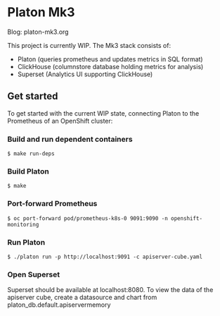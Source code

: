 # Platon Mk3

Blog: platon-mk3.org

This project is currently WIP. The Mk3 stack consists of:

* Platon (queries prometheus and updates metrics in SQL format)
* ClickHouse (columnstore database holding metrics for analysis)
* Superset (Analytics UI supporting ClickHouse)

## Get started

To get started with the current WIP state, connecting Platon to the Prometheus of an OpenShift cluster:

### Build and run dependent containers

```
$ make run-deps
```

### Build Platon

```
$ make
```

### Port-forward Prometheus

```
$ oc port-forward pod/prometheus-k8s-0 9091:9090 -n openshift-monitoring
```

### Run Platon

```
$ ./platon run -p http://localhost:9091 -c apiserver-cube.yaml
```

### Open Superset

Superset should be available at localhost:8080.
To view the data of the apiserver cube, create a datasource and chart from platon_db.default.apiservermemory
